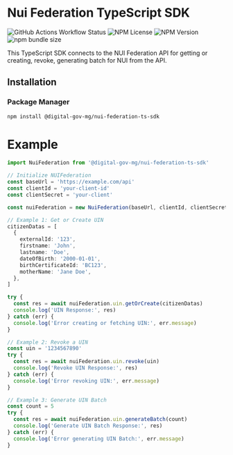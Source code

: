 # Nui Federation TypeScript SDK

![GitHub Actions Workflow Status](https://img.shields.io/github/actions/workflow/status/digital-gov-mg/nui-federation-ts-sdk/build.yml?style=for-the-badge)
![NPM License](https://img.shields.io/npm/l/%40digital-gov-mg%2Fnui-federation-ts-sdk?style=for-the-badge)
![NPM Version](https://img.shields.io/npm/v/%40digital-gov-mg%2Fnui-federation-ts-sdk?style=for-the-badge)
![npm bundle size](https://img.shields.io/bundlephobia/min/%40digital-gov-mg%2Fnui-federation-ts-sdk?style=for-the-badge)

This TypeScript SDK connects to the NUI Federation API for getting or creating, revoke, generating batch for NUI from the API.

## Installation

### Package Manager

```sh
npm install @digital-gov-mg/nui-federation-ts-sdk
```

# Example

```ts
import NuiFederation from '@digital-gov-mg/nui-federation-ts-sdk'

// Initialize NUIFederation
const baseUrl = 'https://example.com/api'
const clientId = 'your-client-id'
const clientSecret = 'your-client'

const nuiFederation = new NuiFederation(baseUrl, clientId, clientSecret)

// Example 1: Get or Create UIN
citizenDatas = [
  {
    externalId: '123',
    firstname: 'John',
    lastname: 'Doe',
    dateOfBirth: '2000-01-01',
    birthCertificateId: 'BC123',
    motherName: 'Jane Doe',
  },
]

try {
  const res = await nuiFederation.uin.getOrCreate(citizenDatas)
  console.log('UIN Response:', res)
} catch (err) {
  console.log('Error creating or fetching UIN:', err.message)
}

// Example 2: Revoke a UIN
const uin = '1234567890'
try {
  const res = await nuiFederation.uin.revoke(uin)
  console.log('Revoke UIN Response:', res)
} catch (err) {
  console.log('Error revoking UIN:', err.message)
}

// Example 3: Generate UIN Batch
const count = 5
try {
  const res = await nuiFederation.uin.generateBatch(count)
  console.log('Generate UIN Batch Response:', res)
} catch (err) {
  console.log('Error generating UIN Batch:', err.message)
}
```
